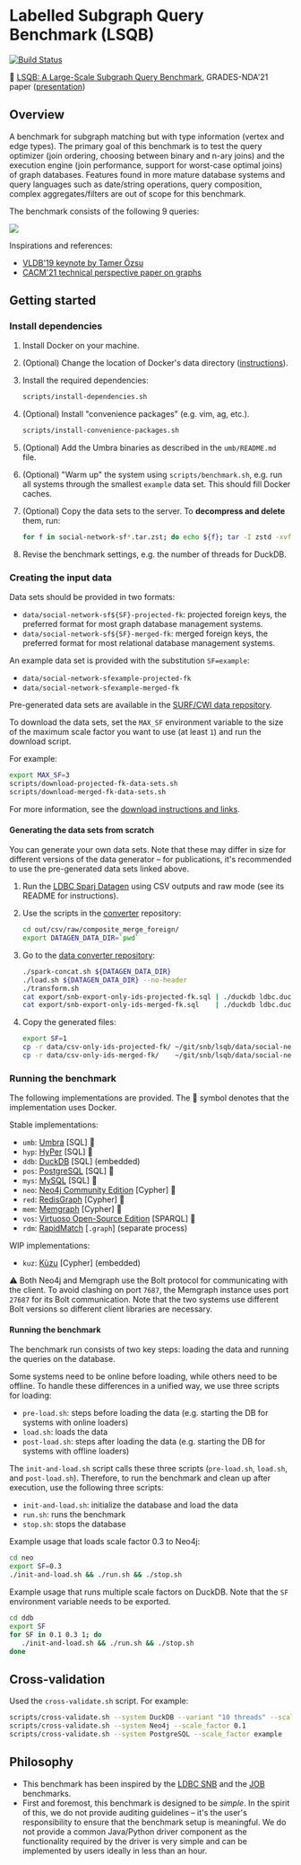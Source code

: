 # Labelled Subgraph Query Benchmark (LSQB)

[![Build Status](https://circleci.com/gh/ldbc/lsqb.svg?style=svg)](https://circleci.com/gh/ldbc/lsqb)

:page_facing_up: [LSQB: A Large-Scale Subgraph Query Benchmark](https://dl.acm.org/doi/pdf/10.1145/3461837.3464516), GRADES-NDA'21 paper ([presentation](https://docs.google.com/presentation/d/13B5XwwSlgi-r3a9tKNxo8HmdIRzegO6FMB-M6I1RW0I))

## Overview

A benchmark for subgraph matching but with type information (vertex and edge types). The primary goal of this benchmark is to test the query optimizer (join ordering, choosing between binary and n-ary joins) and the execution engine (join performance, support for worst-case optimal joins) of graph databases. Features found in more mature database systems and query languages such as date/string operations, query composition, complex aggregates/filters are out of scope for this benchmark.

The benchmark consists of the following 9 queries:

![](patterns.png)

Inspirations and references:

* [VLDB'19 keynote by Tamer Özsu](https://vldb2019.github.io/files/VLDB19-keynote-1-slides.pdf)
* [CACM'21 technical perspective paper on graphs](https://dl.acm.org/doi/pdf/10.1145/3434642)

## Getting started

### Install dependencies

1. Install Docker on your machine.

1. (Optional) Change the location of Docker's data directory ([instructions](https://github.com/ftsrg/cheat-sheets/wiki/Docker#move-docker-data-folder-to-a-different-location)).

1. Install the required dependencies:

   ```bash
   scripts/install-dependencies.sh
   ```

1. (Optional) Install "convenience packages" (e.g. vim, ag, etc.).

   ```bash
   scripts/install-convenience-packages.sh
   ```

1. (Optional) Add the Umbra binaries as described in the `umb/README.md` file.

1. (Optional) "Warm up" the system using `scripts/benchmark.sh`, e.g. run all systems through the smallest `example` data set. This should fill Docker caches.

1. (Optional) Copy the data sets to the server. To **decompress and delete** them, run:

   ```bash
   for f in social-network-sf*.tar.zst; do echo ${f}; tar -I zstd -xvf ${f}; rm ${f}; done
   ```

1. Revise the benchmark settings, e.g. the number of threads for DuckDB.

### Creating the input data

Data sets should be provided in two formats:

* `data/social-network-sf${SF}-projected-fk`: projected foreign keys, the preferred format for most graph database management systems.
* `data/social-network-sf${SF}-merged-fk`: merged foreign keys, the preferred format for most relational database management systems.

An example data set is provided with the substitution `SF=example`:

* `data/social-network-sfexample-projected-fk`
* `data/social-network-sfexample-merged-fk`

Pre-generated data sets are available in the [SURF/CWI data repository](https://repository.surfsara.nl/datasets/cwi/lsqb).

To download the data sets, set the `MAX_SF` environment variable to the size of the maximum scale factor you want to use (at least `1`) and run the download script.

For example:

```bash
export MAX_SF=3
scripts/download-projected-fk-data-sets.sh
scripts/download-merged-fk-data-sets.sh
```

For more information, see the [download instructions and links](https://github.com/ldbc/data-sets-surf-repository/#labelled-subgraph-query-benchmark-lsqb).

#### Generating the data sets from scratch

You can generate your own data sets. Note that these may differ in size for different versions of the data generator – for publications, it's recommended to use the pre-generated data sets linked above.

1. Run the [LDBC Sparj Datagen](https://github.com/ldbc/ldbc_snb_datagen/) using CSV outputs and raw mode (see its README for instructions).

1. Use the scripts in the [converter](https://github.com/ldbc/ldbc_snb_data_converter) repository:

   ```bash
   cd out/csv/raw/composite_merge_foreign/
   export DATAGEN_DATA_DIR=`pwd`
   ```

1. Go to the [data converter repository](https://github.com/ldbc/ldbc_snb_data_converter):

   ```bash
   ./spark-concat.sh ${DATAGEN_DATA_DIR}
   ./load.sh ${DATAGEN_DATA_DIR} --no-header
   ./transform.sh
   cat export/snb-export-only-ids-projected-fk.sql | ./duckdb ldbc.duckdb
   cat export/snb-export-only-ids-merged-fk.sql    | ./duckdb ldbc.duckdb
   ```

1. Copy the generated files:

   ```bash
   export SF=1
   cp -r data/csv-only-ids-projected-fk/ ~/git/snb/lsqb/data/social-network-sf${SF}-projected-fk
   cp -r data/csv-only-ids-merged-fk/    ~/git/snb/lsqb/data/social-network-sf${SF}-merged-fk
   ```

### Running the benchmark

The following implementations are provided. The :whale: symbol denotes that the implementation uses Docker.

Stable implementations:

* `umb`: [Umbra](https://umbra-db.com/) [SQL] :whale:
* `hyp`: [HyPer](https://hyper-db.de/) [SQL] :whale:
* `ddb`: [DuckDB](https://www.duckdb.org/) [SQL] (embedded)
* `pos`: [PostgreSQL](https://www.postgresql.org/) [SQL] :whale:
* `mys`: [MySQL](https://www.mysql.com/) [SQL] :whale:
* `neo`: [Neo4j Community Edition](https://neo4j.com/) [Cypher] :whale:
* `red`: [RedisGraph](https://oss.redislabs.com/redisgraph/) [Cypher] :whale:
* `mem`: [Memgraph](https://memgraph.com/) [Cypher] :whale:
* `vos`: [Virtuoso Open-Source Edition](http://vos.openlinksw.com/owiki/wiki/VOS) [SPARQL] :whale:
* `rdm`: [RapidMatch](https://github.com/RapidsAtHKUST/RapidMatch) [`.graph`] (separate process)

WIP implementations:

* `kuz`: [Kùzu](https://kuzudb.com/) [Cypher] (embedded)

:warning: Both Neo4j and Memgraph use the Bolt protocol for communicating with the client.
To avoid clashing on port `7687`, the Memgraph instance uses port `27687` for its Bolt communication.
Note that the two systems use different Bolt versions so different client libraries are necessary.

#### Running the benchmark

The benchmark run consists of two key steps: loading the data and running the queries on the database.

Some systems need to be online before loading, while others need to be offline. To handle these differences in a unified way, we use three scripts for loading:

* `pre-load.sh`: steps before loading the data (e.g. starting the DB for systems with online loaders)
* `load.sh`: loads the data
* `post-load.sh`: steps after loading the data (e.g. starting the DB for systems with offline loaders)

The `init-and-load.sh` script calls these three scripts (`pre-load.sh`, `load.sh`, and `post-load.sh`).
Therefore, to run the benchmark and clean up after execution, use the following three scripts:

* `init-and-load.sh`: initialize the database and load the data
* `run.sh`: runs the benchmark 
* `stop.sh`: stops the database

Example usage that loads scale factor 0.3 to Neo4j:

```bash
cd neo
export SF=0.3
./init-and-load.sh && ./run.sh && ./stop.sh
```

Example usage that runs multiple scale factors on DuckDB. Note that the `SF` environment variable needs to be exported.

```bash
cd ddb
export SF
for SF in 0.1 0.3 1; do
   ./init-and-load.sh && ./run.sh && ./stop.sh
done
```

## Cross-validation

Used the `cross-validate.sh` script. For example:

```bash
scripts/cross-validate.sh --system DuckDB --variant "10 threads" --scale_factor 1
scripts/cross-validate.sh --system Neo4j --scale_factor 0.1
scripts/cross-validate.sh --system PostgreSQL --scale_factor example
```

## Philosophy

* This benchmark has been inspired by the [LDBC SNB](https://arxiv.org/pdf/2001.02299.pdf) and the [JOB](https://db.in.tum.de/~leis/papers/lookingglass.pdf) benchmarks.
* First and foremost, this benchmark is designed to be *simple*. In the spirit of this, we do not provide auditing guidelines – it's the user's responsibility to ensure that the benchmark setup is meaningful. We do not provide a common Java/Python driver component as the functionality required by the driver is very simple and can be implemented by users ideally in less than an hour.
